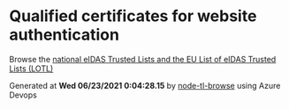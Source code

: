# Qualified certificates for website authentication 
 Browse the [national eIDAS Trusted Lists and the EU List of eIDAS Trusted Lists (LOTL)](https://webgate.ec.europa.eu/tl-browser/#/) 
 
 
Generated at **Wed 06/23/2021  0:04:28.15** by [node-tl-browse](https://github.com/ymedlop/node-tl-browser) using Azure Devops 
